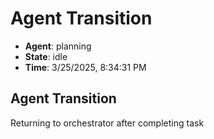 # Agent Transition

- **Agent**: planning
- **State**: idle
- **Time**: 3/25/2025, 8:34:31 PM

## Agent Transition

Returning to orchestrator after completing task

